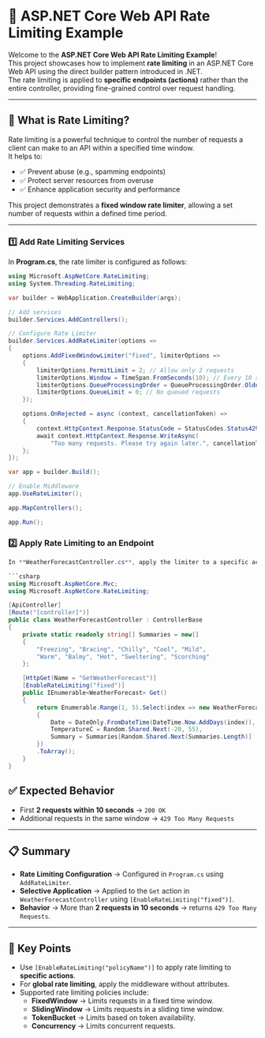 # 🚦 ASP.NET Core Web API Rate Limiting Example

Welcome to the **ASP.NET Core Web API Rate Limiting Example**!  
This project showcases how to implement **rate limiting** in an ASP.NET Core Web API using the direct builder pattern introduced in .NET.  
The rate limiting is applied to **specific endpoints (actions)** rather than the entire controller, providing fine-grained control over request handling.

---

## 📌 What is Rate Limiting?

Rate limiting is a powerful technique to control the number of requests a client can make to an API within a specified time window.  
It helps to:

- ✅ Prevent abuse (e.g., spamming endpoints)  
- ✅ Protect server resources from overuse  
- ✅ Enhance application security and performance  

This project demonstrates a **fixed window rate limiter**, allowing a set number of requests within a defined time period.

---

### 1️⃣ Add Rate Limiting Services

In **Program.cs**, the rate limiter is configured as follows:

```csharp
using Microsoft.AspNetCore.RateLimiting;
using System.Threading.RateLimiting;

var builder = WebApplication.CreateBuilder(args);

// Add services
builder.Services.AddControllers();

// Configure Rate Limiter
builder.Services.AddRateLimiter(options =>
{
    options.AddFixedWindowLimiter("fixed", limiterOptions =>
    {
        limiterOptions.PermitLimit = 2; // Allow only 2 requests
        limiterOptions.Window = TimeSpan.FromSeconds(10); // Every 10 seconds
        limiterOptions.QueueProcessingOrder = QueueProcessingOrder.OldestFirst;
        limiterOptions.QueueLimit = 0; // No queued requests
    });

    options.OnRejected = async (context, cancellationToken) =>
    {
        context.HttpContext.Response.StatusCode = StatusCodes.Status429TooManyRequests;
        await context.HttpContext.Response.WriteAsync(
            "Too many requests. Please try again later.", cancellationToken);
    };
});

var app = builder.Build();

// Enable Middleware
app.UseRateLimiter();

app.MapControllers();

app.Run();
```


### 2️⃣ Apply Rate Limiting to an Endpoint
```csharp
In **WeatherForecastController.cs**, apply the limiter to a specific action:

```csharp
using Microsoft.AspNetCore.Mvc;
using Microsoft.AspNetCore.RateLimiting;

[ApiController]
[Route("[controller]")]
public class WeatherForecastController : ControllerBase
{
    private static readonly string[] Summaries = new[]
    {
        "Freezing", "Bracing", "Chilly", "Cool", "Mild", 
        "Warm", "Balmy", "Hot", "Sweltering", "Scorching"
    };

    [HttpGet(Name = "GetWeatherForecast")]
    [EnableRateLimiting("fixed")]
    public IEnumerable<WeatherForecast> Get()
    {
        return Enumerable.Range(1, 5).Select(index => new WeatherForecast
        {
            Date = DateOnly.FromDateTime(DateTime.Now.AddDays(index)),
            TemperatureC = Random.Shared.Next(-20, 55),
            Summary = Summaries[Random.Shared.Next(Summaries.Length)]
        })
        .ToArray();
    }
}
```

## ✅ Expected Behavior

- First **2 requests within 10 seconds** → `200 OK`  
- Additional requests in the same window → `429 Too Many Requests`  

---

## 📋 Summary

- **Rate Limiting Configuration** → Configured in `Program.cs` using `AddRateLimiter`.  
- **Selective Application** → Applied to the `Get` action in `WeatherForecastController` using `[EnableRateLimiting("fixed")]`.  
- **Behavior** → More than **2 requests in 10 seconds** → returns `429 Too Many Requests`.  

---

## 🔑 Key Points

- Use `[EnableRateLimiting("policyName")]` to apply rate limiting to **specific actions**.  
- For **global rate limiting**, apply the middleware without attributes.  
- Supported rate limiting policies include:  
  - **FixedWindow** → Limits requests in a fixed time window.  
  - **SlidingWindow** → Limits requests in a sliding time window.  
  - **TokenBucket** → Limits based on token availability.  
  - **Concurrency** → Limits concurrent requests.  
